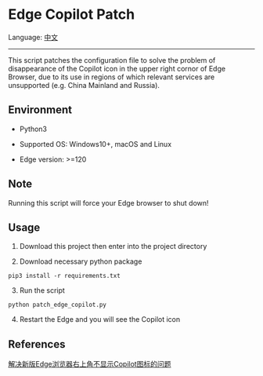 # Edge Copilot Patch

Language: [中文](README.zh_CN.md)

---

This script patches the configuration file to solve the problem of disappearance of the Copilot icon in the upper right cornor of Edge Browser, due to its use in regions of which relevant services are unsupported (e.g. China Mainland and Russia).

## Environment

- Python3

- Supported OS: Windows10+, macOS and Linux

- Edge version: >=120

## Note

Running this script will force your Edge browser to shut down!

## Usage

1. Download this project then enter into the project directory

2. Download necessary python package

```shell
pip3 install -r requirements.txt
```

3. Run the script

```shell
python patch_edge_copilot.py
```

4. Restart the Edge and you will see the Copilot icon

## References

[解决新版Edge浏览器右上角不显示Copilot图标的问题](https://zhuanlan.zhihu.com/p/673914163)
